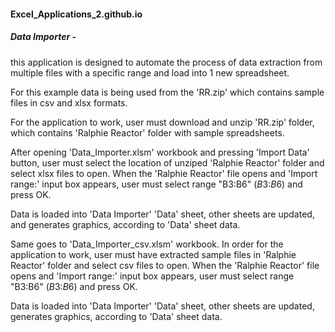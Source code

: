 #### Excel_Applications_2.github.io

##### Data Importer -
this application is designed to automate the process of data extraction from multiple files with a specific range and load into 1 new spreadsheet.

For this example data is being used from the 'RR.zip' which contains sample files in csv and xlsx formats.

For the application to work, user must download and unzip 'RR.zip' folder, which contains 'Ralphie Reactor' folder with sample spreadsheets.

After opening 'Data_Importer.xlsm' workbook and pressing 'Import Data' button, user must select the location of unziped 'Ralphie Reactor' folder
and select xlsx files to open.
When the 'Ralphie Reactor' file opens and 'Import range:' input box appears, user must select range "B3:B6" ($B$3:$B$6) and press OK.

Data is loaded into 'Data Importer' 'Data' sheet, other sheets are updated, and generates graphics, according to 'Data' sheet data.

Same goes to 'Data_Importer_csv.xlsm' workbook. In order for the application to work, user must have extracted sample files in 'Ralphie Reactor' folder
and select csv files to open.
When the 'Ralphie Reactor' file opens and 'Import range:' input box appears, user must select range "B3:B6" ($B$3:$B$6) and press OK.

Data is loaded into 'Data Importer' 'Data' sheet, other sheets are updated, generates graphics, according to 'Data' sheet data.
